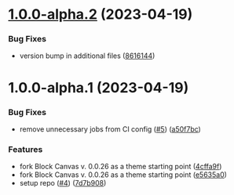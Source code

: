 # [1.0.0-alpha.2](https://github.com/Automattic/newspack-block-theme/compare/v1.0.0-alpha.1...v1.0.0-alpha.2) (2023-04-19)


### Bug Fixes

* version bump in additional files ([8616144](https://github.com/Automattic/newspack-block-theme/commit/8616144c06da05f1e372838f8d67bca9d2c3ddc2))

# 1.0.0-alpha.1 (2023-04-19)


### Bug Fixes

* remove unnecessary jobs from CI config ([#5](https://github.com/Automattic/newspack-block-theme/issues/5)) ([a50f7bc](https://github.com/Automattic/newspack-block-theme/commit/a50f7bc6e2cbed7a0d8cb87db7db2cc33dc97e98))


### Features

* fork Block Canvas v. 0.0.26 as a theme starting point ([4cffa9f](https://github.com/Automattic/newspack-block-theme/commit/4cffa9fa53e4a8f4bbfab984363fb792ecc765d4))
* fork Block Canvas v. 0.0.26 as a theme starting point ([e5635a0](https://github.com/Automattic/newspack-block-theme/commit/e5635a0d86f2c3ca2818b36191c406532ceb65e1))
* setup repo ([#4](https://github.com/Automattic/newspack-block-theme/issues/4)) ([7d7b908](https://github.com/Automattic/newspack-block-theme/commit/7d7b908e026794944e5ec5437f36e98a14daf521))

